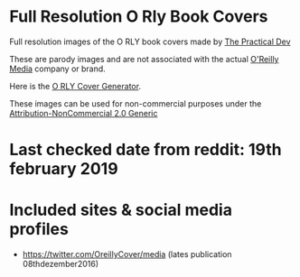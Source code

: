 # Full Resolution O Rly Book Covers
Full resolution images of the O RLY book covers made by [The Practical Dev](http://twitter.com/thepracticaldev)

These are parody images and are not associated with the actual [O'Reilly Media](http://www.oreilly.com/) company or brand.

Here is the [O RLY Cover Generator](http://dev.to/rly).

These images can be used for non-commercial purposes under the [Attribution-NonCommercial 2.0 Generic](https://creativecommons.org/licenses/by-nc/2.0/)

# Last checked date from reddit: 19th february 2019 

# Included sites & social media profiles
 - https://twitter.com/OreillyCover/media (lates publication 08thdezember2016)
 